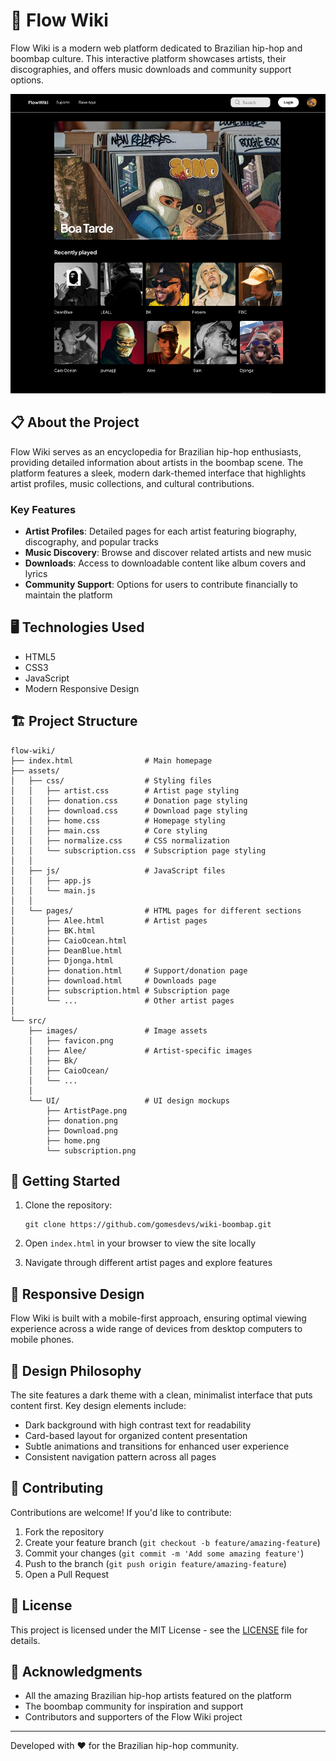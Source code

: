 # 🎵 Flow Wiki

Flow Wiki is a modern web platform dedicated to Brazilian hip-hop and boombap culture. This interactive platform showcases artists, their discographies, and offers music downloads and community support options.

![Flow Wiki Screenshot](src/UI/home.png)

## 📋 About the Project

Flow Wiki serves as an encyclopedia for Brazilian hip-hop enthusiasts, providing detailed information about artists in the boombap scene. The platform features a sleek, modern dark-themed interface that highlights artist profiles, music collections, and cultural contributions.

### Key Features

- **Artist Profiles**: Detailed pages for each artist featuring biography, discography, and popular tracks
- **Music Discovery**: Browse and discover related artists and new music
- **Downloads**: Access to downloadable content like album covers and lyrics
- **Community Support**: Options for users to contribute financially to maintain the platform

## 🖥️ Technologies Used

- HTML5
- CSS3
- JavaScript
- Modern Responsive Design

## 🏗️ Project Structure

```
flow-wiki/
├── index.html                # Main homepage
├── assets/
│   ├── css/                  # Styling files
│   │   ├── artist.css        # Artist page styling
│   │   ├── donation.css      # Donation page styling
│   │   ├── download.css      # Download page styling
│   │   ├── home.css          # Homepage styling
│   │   ├── main.css          # Core styling
│   │   ├── normalize.css     # CSS normalization
│   │   └── subscription.css  # Subscription page styling
│   │
│   ├── js/                   # JavaScript files
│   │   ├── app.js
│   │   └── main.js
│   │
│   └── pages/                # HTML pages for different sections
│       ├── Alee.html         # Artist pages
│       ├── BK.html
│       ├── CaioOcean.html
│       ├── DeanBlue.html
│       ├── Djonga.html
│       ├── donation.html     # Support/donation page
│       ├── download.html     # Downloads page
│       ├── subscription.html # Subscription page
│       └── ...               # Other artist pages
│
└── src/
    ├── images/               # Image assets
    │   ├── favicon.png
    │   ├── Alee/             # Artist-specific images
    │   ├── Bk/
    │   ├── CaioOcean/
    │   └── ...
    │
    └── UI/                   # UI design mockups
        ├── ArtistPage.png
        ├── donation.png
        ├── Download.png
        ├── home.png
        └── subscription.png
```

## 🚀 Getting Started

1. Clone the repository:
   ```
   git clone https://github.com/gomesdevs/wiki-boombap.git
   ```

2. Open `index.html` in your browser to view the site locally

3. Navigate through different artist pages and explore features

## 📱 Responsive Design

Flow Wiki is built with a mobile-first approach, ensuring optimal viewing experience across a wide range of devices from desktop computers to mobile phones.

## 🎨 Design Philosophy

The site features a dark theme with a clean, minimalist interface that puts content first. Key design elements include:

- Dark background with high contrast text for readability
- Card-based layout for organized content presentation
- Subtle animations and transitions for enhanced user experience
- Consistent navigation pattern across all pages

## 🤝 Contributing

Contributions are welcome! If you'd like to contribute:

1. Fork the repository
2. Create your feature branch (`git checkout -b feature/amazing-feature`)
3. Commit your changes (`git commit -m 'Add some amazing feature'`)
4. Push to the branch (`git push origin feature/amazing-feature`)
5. Open a Pull Request

## 📄 License

This project is licensed under the MIT License - see the [LICENSE](LICENSE) file for details.

## 👏 Acknowledgments

- All the amazing Brazilian hip-hop artists featured on the platform
- The boombap community for inspiration and support
- Contributors and supporters of the Flow Wiki project

---

Developed with ❤️ for the Brazilian hip-hop community.
